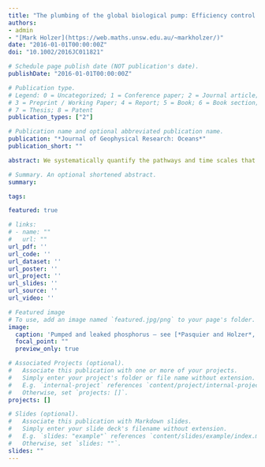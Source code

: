 ```yaml
---
title: "The plumbing of the global biological pump: Efficiency control through leaks, pathways, and time scales"
authors:
- admin
- "[Mark Holzer](https://web.maths.unsw.edu.au/~markholzer/)"
date: "2016-01-01T00:00:00Z"
doi: "10.1002/2016JC011821"

# Schedule page publish date (NOT publication's date).
publishDate: "2016-01-01T00:00:00Z"

# Publication type.
# Legend: 0 = Uncategorized; 1 = Conference paper; 2 = Journal article;
# 3 = Preprint / Working Paper; 4 = Report; 5 = Book; 6 = Book section;
# 7 = Thesis; 8 = Patent
publication_types: ["2"]

# Publication name and optional abbreviated publication name.
publication: "*Journal of Geophysical Research: Oceans*"
publication_short: ""

abstract: We systematically quantify the pathways and time scales that set the efficiency, *E*<sub>bio</sub>, of the global biological pump by applying Green‐function‐based diagnostics to a data‐assimilated phosphorus cycle embedded in a jointly assimilated ocean circulation. We consider "bio pipes" that consist of phosphorus paths that connect specified regions of last biological utilization with regions where regenerated phosphate first reemerges into the euphotic zone. The bio pipes that contribute most to *E*<sub>bio</sub> connect the Eastern Equatorial Pacific (EEqP) and Equatorial Atlantic to the Southern Ocean ((21 ± 3)% of *E*<sub>bio</sub>), as well as the Southern Ocean to itself ((15 ± 3)% of *E*<sub>bio</sub>). The bio pipes with the largest phosphorus flow rates connect the EEqP to itself and the subantarctic Southern Ocean to itself. The global mean sequestration time of the biological pump is 130 ± 70 years, while the sequestration time of the bio pipe from anywhere to the Antarctic region of the Southern Ocean is 430 ± 30 years. The distribution of phosphorus flowing within a given bio pipe is quantified by its transit‐time partitioned path density. For the largest bio pipes, ∼1/7 of their phosphorus is carried by thermocline paths with transit times less than ∼300–400 years, while ∼4/7 of their phosphorus is carried by abyssal paths with transit times exceeding ∼700 years. The path density reveals that Antarctic Intermediate Water carries about a third of the regenerated phosphate last utilized in the EEqP that is destined for the Southern Ocean euphotic zone. The Southern Ocean is where (62 ± 2)% of the regenerated inventory and (69 ± 1)% of the preformed inventory first reemerge into the euphotic zone.

# Summary. An optional shortened abstract.
summary: 

tags:

featured: true

# links:
# - name: ""
#   url: ""
url_pdf: ''
url_code: ''
url_dataset: ''
url_poster: ''
url_project: ''
url_slides: ''
url_source: ''
url_video: ''

# Featured image
# To use, add an image named `featured.jpg/png` to your page's folder. 
image:
  caption: 'Pumped and leaked phosphorus — see [*Pasquier and Holzer*, 2016](10.1002/2016JC011821)'
  focal_point: ""
  preview_only: true

# Associated Projects (optional).
#   Associate this publication with one or more of your projects.
#   Simply enter your project's folder or file name without extension.
#   E.g. `internal-project` references `content/project/internal-project/index.md`.
#   Otherwise, set `projects: []`.
projects: []

# Slides (optional).
#   Associate this publication with Markdown slides.
#   Simply enter your slide deck's filename without extension.
#   E.g. `slides: "example"` references `content/slides/example/index.md`.
#   Otherwise, set `slides: ""`.
slides: ""
---
```



